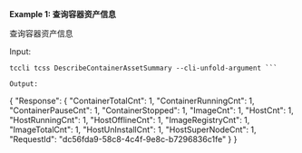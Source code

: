 **Example 1: 查询容器资产信息**

查询容器资产信息

Input: 

```
tccli tcss DescribeContainerAssetSummary --cli-unfold-argument ```

Output: 
```
{
    "Response": {
        "ContainerTotalCnt": 1,
        "ContainerRunningCnt": 1,
        "ContainerPauseCnt": 1,
        "ContainerStopped": 1,
        "ImageCnt": 1,
        "HostCnt": 1,
        "HostRunningCnt": 1,
        "HostOfflineCnt": 1,
        "ImageRegistryCnt": 1,
        "ImageTotalCnt": 1,
        "HostUnInstallCnt": 1,
        "HostSuperNodeCnt": 1,
        "RequestId": "dc56fda9-58c8-4c4f-9e8c-b7296836c1fe"
    }
}
```

